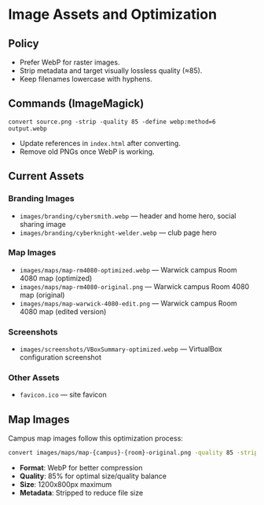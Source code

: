 # Image Assets and Optimization

## Policy

- Prefer WebP for raster images.
- Strip metadata and target visually lossless quality (≈85).
- Keep filenames lowercase with hyphens.

## Commands (ImageMagick)

```
convert source.png -strip -quality 85 -define webp:method=6 output.webp
```

- Update references in `index.html` after converting.
- Remove old PNGs once WebP is working.

## Current Assets

### Branding Images
- `images/branding/cybersmith.webp` — header and home hero, social sharing image
- `images/branding/cyberknight-welder.webp` — club page hero

### Map Images
- `images/maps/map-rm4080-optimized.webp` — Warwick campus Room 4080 map (optimized)
- `images/maps/map-rm4080-original.png` — Warwick campus Room 4080 map (original)
- `images/maps/map-warwick-4080-edit.png` — Warwick campus Room 4080 map (edited version)

### Screenshots
- `images/screenshots/VBoxSummary-optimized.webp` — VirtualBox configuration screenshot

### Other Assets
- `favicon.ico` — site favicon

## Map Images

Campus map images follow this optimization process:

```bash
convert images/maps/map-{campus}-{room}-original.png -quality 85 -strip -resize 1200x800 images/maps/map-{campus}-{room}-optimized.webp
```

- **Format**: WebP for better compression
- **Quality**: 85% for optimal size/quality balance
- **Size**: 1200x800px maximum
- **Metadata**: Stripped to reduce file size
